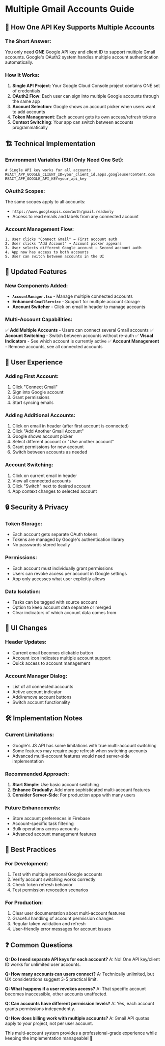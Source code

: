 # Multiple Gmail Accounts Guide

## 🔑 **How One API Key Supports Multiple Accounts**

### **The Short Answer:**
You only need **ONE** Google API key and client ID to support multiple Gmail accounts. Google's OAuth2 system handles multiple account authentication automatically.

### **How It Works:**

1. **Single API Project**: Your Google Cloud Console project contains ONE set of credentials
2. **OAuth2 Flow**: Each user can sign into multiple Google accounts through the same app
3. **Account Selection**: Google shows an account picker when users want to add accounts
4. **Token Management**: Each account gets its own access/refresh tokens
5. **Context Switching**: Your app can switch between accounts programmatically

## 🏗️ **Technical Implementation**

### **Environment Variables (Still Only Need One Set):**
```env
# Single API key works for all accounts
REACT_APP_GOOGLE_CLIENT_ID=your_client_id.apps.googleusercontent.com
REACT_APP_GOOGLE_API_KEY=your_api_key
```

### **OAuth2 Scopes:**
The same scopes apply to all accounts:
- `https://www.googleapis.com/auth/gmail.readonly`
- Access to read emails and labels from any connected account

### **Account Management Flow:**
```
1. User clicks "Connect Gmail" → First account auth
2. User clicks "Add Account" → Account picker appears
3. User selects different Google account → Second account auth
4. App now has access to both accounts
5. User can switch between accounts in the UI
```

## 🎯 **Updated Features**

### **New Components Added:**
- **`AccountManager.tsx`** - Manage multiple connected accounts
- **Enhanced `GmailService`** - Support for multiple account storage
- **Account Switcher** - Click on email in header to manage accounts

### **Multi-Account Capabilities:**
✅ **Add Multiple Accounts** - Users can connect several Gmail accounts
✅ **Account Switching** - Switch between accounts without re-auth
✅ **Visual Indicators** - See which account is currently active
✅ **Account Management** - Remove accounts, see all connected accounts

## 🚀 **User Experience**

### **Adding First Account:**
1. Click "Connect Gmail"
2. Sign into Google account
3. Grant permissions
4. Start syncing emails

### **Adding Additional Accounts:**
1. Click on email in header (after first account is connected)
2. Click "Add Another Gmail Account"
3. Google shows account picker
4. Select different account or "Use another account"
5. Grant permissions for new account
6. Switch between accounts as needed

### **Account Switching:**
1. Click on current email in header
2. View all connected accounts
3. Click "Switch" next to desired account
4. App context changes to selected account

## 🔒 **Security & Privacy**

### **Token Storage:**
- Each account gets separate OAuth tokens
- Tokens are managed by Google's authentication library
- No passwords stored locally

### **Permissions:**
- Each account must individually grant permissions
- Users can revoke access per account in Google settings
- App only accesses what user explicitly allows

### **Data Isolation:**
- Tasks can be tagged with source account
- Option to keep account data separate or merged
- Clear indicators of which account data comes from

## 📱 **UI Changes**

### **Header Updates:**
- Current email becomes clickable button
- Account icon indicates multiple account support
- Quick access to account management

### **Account Manager Dialog:**
- List of all connected accounts
- Active account indicator
- Add/remove account buttons
- Switch account functionality

## 🛠️ **Implementation Notes**

### **Current Limitations:**
- Google's JS API has some limitations with true multi-account switching
- Some features may require page refresh when switching accounts
- Advanced multi-account features would need server-side implementation

### **Recommended Approach:**
1. **Start Simple**: Use basic account switching
2. **Enhance Gradually**: Add more sophisticated multi-account features
3. **Consider Server-Side**: For production apps with many users

### **Future Enhancements:**
- Store account preferences in Firebase
- Account-specific task filtering
- Bulk operations across accounts
- Advanced account management features

## 🎯 **Best Practices**

### **For Development:**
1. Test with multiple personal Google accounts
2. Verify account switching works correctly
3. Check token refresh behavior
4. Test permission revocation scenarios

### **For Production:**
1. Clear user documentation about multi-account features
2. Graceful handling of account permission changes
3. Regular token validation and refresh
4. User-friendly error messages for account issues

## ❓ **Common Questions**

**Q: Do I need separate API keys for each account?**
A: No! One API key/client ID works for unlimited user accounts.

**Q: How many accounts can users connect?**
A: Technically unlimited, but UX considerations suggest 3-5 practical limit.

**Q: What happens if a user revokes access?**
A: That specific account becomes inaccessible, other accounts unaffected.

**Q: Can accounts have different permission levels?**
A: Yes, each account grants permissions independently.

**Q: How does billing work with multiple accounts?**
A: Gmail API quotas apply to your project, not per user account.

This multi-account system provides a professional-grade experience while keeping the implementation manageable! 🚀